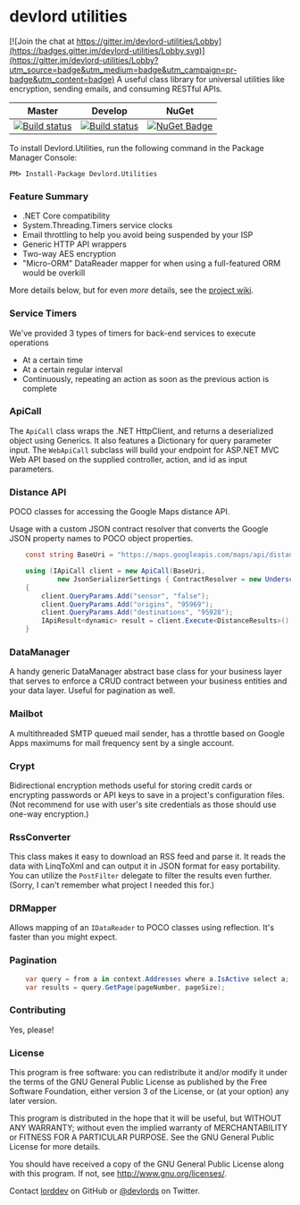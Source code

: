 devlord utilities
====================

[![Join the chat at https://gitter.im/devlord-utilities/Lobby](https://badges.gitter.im/devlord-utilities/Lobby.svg)](https://gitter.im/devlord-utilities/Lobby?utm_source=badge&utm_medium=badge&utm_campaign=pr-badge&utm_content=badge)
A useful class library for universal utilities like encryption, sending emails, and consuming RESTful APIs.

| Master      | Develop      | NuGet      |
| -----       | -----        | -----      |
| [![Build status](https://ci.appveyor.com/api/projects/status/i0us4v5jxi6llk3e/branch/master?svg=true)](https://ci.appveyor.com/project/lorddev/utilities/branch/master) | [![Build status](https://ci.appveyor.com/api/projects/status/i0us4v5jxi6llk3e/branch/develop?svg=true)](https://ci.appveyor.com/project/lorddev/utilities/branch/develop) | [![NuGet Badge](https://buildstats.info/nuget/Devlord.Utilities)](https://www.nuget.org/packages/Devlord.Utilities/) |

To install Devlord.Utilities, run the following command in the Package Manager Console:

    PM> Install-Package Devlord.Utilities

### Feature Summary

* .NET Core compatibility
* System.Threading.Timers service clocks
* Email throttling to help you avoid being suspended by your ISP
* Generic HTTP API wrappers
* Two-way AES encryption
* "Micro-ORM" DataReader mapper for when using a full-featured ORM would be overkill

More details below, but for even _more_ details, see the [project wiki](https://github.com/lorddev/utilities/wiki).

### Service Timers

We've provided 3 types of timers for back-end services to execute operations 
* At a certain time
* At a certain regular interval
* Continuously, repeating an action as soon as the previous action is complete

### ApiCall

The `ApiCall` class wraps the .NET HttpClient, and returns a deserialized object using Generics. It also features a Dictionary 
for query parameter input. The `WebApiCall` subclass will build your endpoint for ASP.NET MVC Web API based on the supplied 
controller, action, and id as input parameters.

### Distance API

POCO classes for accessing the Google Maps distance API.

Usage with a custom JSON contract resolver that converts the Google JSON property names to POCO object properties.

```csharp
    const string BaseUri = "https://maps.googleapis.com/maps/api/distancematrix/json";

    using (IApiCall client = new ApiCall(BaseUri,
            new JsonSerializerSettings { ContractResolver = new UnderscoreContractResolver() }))
    {
        client.QueryParams.Add("sensor", "false");
        client.QueryParams.Add("origins", "95969");
        client.QueryParams.Add("destinations", "95928");
        IApiResult<dynamic> result = client.Execute<DistanceResults>();
    }
```

### DataManager

A handy generic DataManager abstract base class for your business layer that serves to enforce a CRUD contract between your 
business entities and your data layer. Useful for pagination as well.

### Mailbot

A multithreaded SMTP queued mail sender, has a throttle based on Google Apps maximums for mail frequency sent by a single account.

### Crypt

Bidirectional encryption methods useful for storing credit cards or encrypting passwords or API keys to save in a project's
configuration files. (Not recommend for use with user's site credentials as those should use one-way encryption.)

### RssConverter

This class makes it easy to download an RSS feed and parse it. It reads the data with LinqToXml and can output it in JSON format 
for easy portability. 
You can utilize the `PostFilter` delegate to filter the results even further. (Sorry, I can't remember what project I needed this for.)

### DRMapper

Allows mapping of an `IDataReader` to POCO classes using reflection. It's faster than you might expect.

### Pagination

```csharp
    var query = from a in context.Addresses where a.IsActive select a;
    var results = query.GetPage(pageNumber, pageSize); 
```

### Contributing

Yes, please!

### License

This program is free software: you can redistribute it and/or modify it under the terms of the GNU General Public License as published
by the Free Software Foundation, either version 3 of the License, or (at your option) any later version.

This program is distributed in the hope that it will be useful, but WITHOUT ANY WARRANTY; without even the implied warranty of
MERCHANTABILITY or FITNESS FOR A PARTICULAR PURPOSE.  See the GNU General Public License for more details.

You should have received a copy of the GNU General Public License along with this program.  If not, see <http://www.gnu.org/licenses/>.

Contact [lorddev](https://github.com/lorddev) on GitHub or [@devlords](https://twitter.com/devlords) on Twitter.
